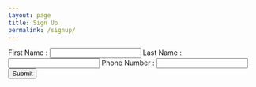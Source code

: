 ```yaml
---
layout: page
title: Sign Up
permalink: /signup/
---
```


<script src="https://cdnjs.cloudflare.com/ajax/libs/intl-tel-input/17.0.8/js/intlTelInput.min.js"></script>

<script>
    const phoneInputField = document.querySelector("#phoneNumber");
    const phoneInput = window.intlTelInput(phoneInputField, {
      utilsScript:
        "https://cdnjs.cloudflare.com/ajax/libs/intl-tel-input/17.0.8/js/utils.js",
    });

    const info = document.querySelector(".alert-info");
    const error = document.querySelector(".alert-error");

    function process(event) {
      event.preventDefault();

      const phoneNumber = phoneInput.getNumber();

      info.style.display = "";
      info.innerHTML = `Phone number in E.164 format: <strong>${phoneNumber}</strong>`;
    }
  </script>

<form action="https://plib7qyexhoeljo2j6oye4e6oa0eyldb.lambda-url.us-east-1.on.aws/" method="POST" onsubmit="process(event)">

<label>
First Name : <input type="text" name="firstName" id="firstName"/>
</label>

<label>
Last Name : <input type="text" name="lastName" id="lastName"/>
</label>

<label>
      <div class="alert alert-info" style="display: none"></div>
      <div class="alert alert-error" style="display: none"></div>
Phone Number : <input type="text" name="phoneNumber" id="phoneNumber"/>
</label>

<input type="submit"/>
</form>
